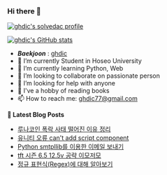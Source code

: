 ### Hi there 👋

[![ghdic's solvedac profile](http://mazassumnida.wtf/api/v2/generate_badge?boj=ghdic)](https://solved.ac/profile/ghdic)

[![ghdic's GitHub stats](https://github-readme-stats.vercel.app/api?username=ghdic&show_icons=true&theme=onedark)](https://github.com/ghdic/github-readme-stats)
- __*Baekjoon*__ : [ghdic](http://icpc.me/ghdic)
- 🔭 I’m currently Student in Hoseo University
- 🌱 I’m currently learning Python, Web
- 👯 I’m looking to collaborate on passionate person 
- 🤔 I’m looking for help with anyone
- 💬 I've a hobby of reading books
- 📫 How to reach me: ghdic77@gmail.com


**📕 Latest Blog Posts**
<!-- BLOG-POST-LIST:START -->
- [루나코인 폭락 사태 떨어진 이유 정리](https://marinelifeirony.tistory.com/145)
- [유니티 오류 can&#39;t add script component](https://marinelifeirony.tistory.com/144)
- [Python smtpllib를 이용한 이메일 보내기](https://marinelifeirony.tistory.com/143)
- [tft 시즌 6.5 12.5v 공략 이모저모](https://marinelifeirony.tistory.com/142)
- [정규 표현식&lpar;Regex&rpar;에 대해 알아보기](https://marinelifeirony.tistory.com/141)
<!-- BLOG-POST-LIST:END -->